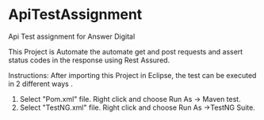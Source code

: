 # ApiTestAssignment
Api Test assignment for Answer Digital

This Project is Automate the automate get and post requests and assert status codes in the response using Rest Assured.

Instructions:
After importing this Project in Eclipse, the test can be executed in 2 different ways .
1. Select "Pom.xml" file. Right click and choose Run As -> Maven test.
2. Select "TestNG.xml" file. Right click and choose Run As ->TestNG Suite.
